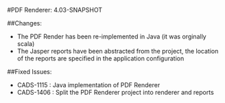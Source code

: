 #PDF Renderer: 4.03-SNAPSHOT

##Changes:
* The PDF Render has been re-implemented in Java (it was orginally scala)
* The Jasper reports have been abstracted from the project, the location of the reports are specified in the application configuration

##Fixed Issues:
* CADS-1115 : Java implementation of PDF Renderer
* CADS-1406 : Split the PDF Renderer project into renderer and reports
